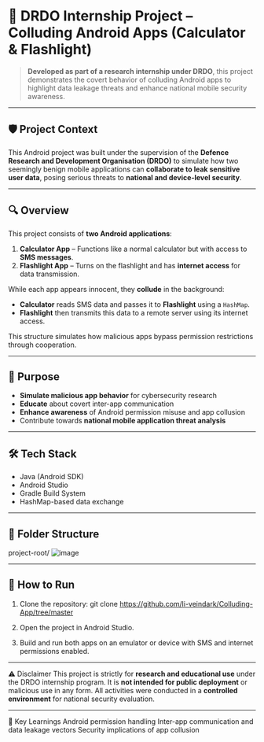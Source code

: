 # 🔐 DRDO Internship Project – Colluding Android Apps (Calculator & Flashlight)

> **Developed as part of a research internship under DRDO**, this project demonstrates the covert behavior of colluding Android apps to highlight data leakage threats and enhance national mobile security awareness.
---

## 🛡️ Project Context

This Android project was built under the supervision of the **Defence Research and Development Organisation (DRDO)** to simulate how two seemingly benign mobile applications can **collaborate to leak sensitive user data**, posing serious threats to **national and device-level security**.

---

## 🔍 Overview

This project consists of **two Android applications**:
1. **Calculator App** – Functions like a normal calculator but with access to **SMS messages**.
2. **Flashlight App** – Turns on the flashlight and has **internet access** for data transmission.

While each app appears innocent, they **collude** in the background:
- **Calculator** reads SMS data and passes it to **Flashlight** using a `HashMap`.
- **Flashlight** then transmits this data to a remote server using its internet access.

This structure simulates how malicious apps bypass permission restrictions through cooperation.

---

## 🧠 Purpose

- **Simulate malicious app behavior** for cybersecurity research
- **Educate** about covert inter-app communication
- **Enhance awareness** of Android permission misuse and app collusion
- Contribute towards **national mobile application threat analysis**

  
---

## 🛠️ Tech Stack

- Java (Android SDK)
- Android Studio
- Gradle Build System
- HashMap-based data exchange

---

## 📂 Folder Structure

project-root/
![image](https://github.com/user-attachments/assets/3c17793b-4f47-496d-a6d5-b0acaa5149bb)

---

## 🚀 How to Run

1. Clone the repository:
git clone https://github.com/li-veindark/Colluding-App/tree/master

2. Open the project in Android Studio.
3. Build and run both apps on an emulator or device with SMS and internet permissions enabled.

---

⚠️ Disclaimer
This project is strictly for **research and educational use** under the DRDO internship program. It is **not intended for public deployment** or malicious use in any form. All activities were conducted in a **controlled environment** for national security evaluation.

---
📌 Key Learnings
Android permission handling
Inter-app communication and data leakage vectors
Security implications of app collusion


